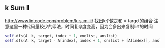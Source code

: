## k Sum II
http://www.lintcode.com/problem/k-sum-ii/
找出k个数之和 = target的组合
注意这里一种代码量较少的写法，时间复杂度变高，因为会多出来复制list的时间



```py
self.dfs(A, k, target, index + 1, onelist, anslist)
self.dfs(A, k, target - A[index], index + 1, onelist + [A[index]], anslist)
```


